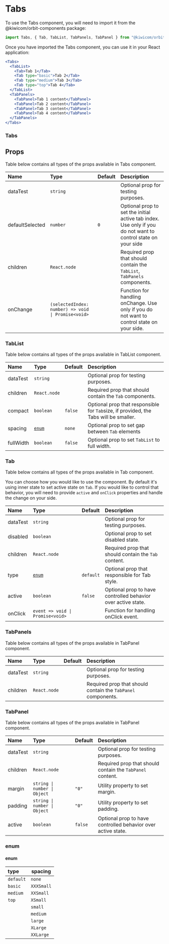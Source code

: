 # Tabs

To use the Tabs component, you will need to import it from the @kiwicom/orbit-components package:

```jsx
import Tabs, { Tab, TabList, TabPanels, TabPanel } from "@kiwicom/orbit-components/lib/Tabs";
```

Once you have imported the Tabs component, you can use it in your React application:

```jsx
<Tabs>
  <TabList>
    <Tab>Tab 1</Tab>
    <Tab type="basic">Tab 2</Tab>
    <Tab type="medium">Tab 3</Tab>
    <Tab type="top">Tab 4</Tab>
  </TabList>
  <TabPanels>
    <TabPanel>Tab 1 content</TabPanel>
    <TabPanel>Tab 2 content</TabPanel>
    <TabPanel>Tab 3 content</TabPanel>
    <TabPanel>Tab 4 content</TabPanel>
  </TabPanels>
</Tabs>
```

### Tabs

## Props

Table below contains all types of the props available in Tabs component.

| Name            | Type                                               | Default | Description                                                                                                  |
| :-------------- | :------------------------------------------------- | :------ | :----------------------------------------------------------------------------------------------------------- |
| dataTest        | `string`                                           |         | Optional prop for testing purposes.                                                                          |
| defaultSelected | `number`                                           | `0`     | Optional prop to set the initial active tab index. Use only if you do not want to control state on your side |
| children        | `React.node`                                       |         | Required prop that should contain the `TabList`, `TabPanels` components.                                     |
| onChange        | `(selectedIndex: number) => void \| Promise<void>` |         | Function for handling onChange. Use only if you do not want to control state on your side.                   |

### TabList

Table below contains all types of the props available in TabList component.

| Name      | Type            | Default | Description                                                                          |
| :-------- | :-------------- | :------ | :----------------------------------------------------------------------------------- |
| dataTest  | `string`        |         | Optional prop for testing purposes.                                                  |
| children  | `React.node`    |         | Required prop that should contain the `Tab` components.                              |
| compact   | `boolean`       | `false` | Optional prop that responsible for `Tab`size, if provided, the Tabs will be smaller. |
| spacing   | [`enum`](#enum) | `none`  | Optional prop to set gap between `Tab` elements                                      |
| fullWidth | `boolean`       | `false` | Optional prop to set `TabList` to full width.                                        |

### Tab

Table below contains all types of the props available in Tab component.

You can choose how you would like to use the component. By default it's using inner state to set active state on `Tab`. If you
would like to control that behavior, you will need to provide `active` and `onClick` properties and handle the change on your side.

| Name     | Type                             | Default   | Description                                                  |
| :------- | :------------------------------- | :-------- | :----------------------------------------------------------- |
| dataTest | `string`                         |           | Optional prop for testing purposes.                          |
| disabled | `boolean`                        |           | Optional prop to set disabled state.                         |
| children | `React.node`                     |           | Required prop that should contain the `Tab` content.         |
| type     | [`enum`](#enum)                  | `default` | Optional prop that responsible for Tab style.                |
| active   | `boolean`                        | `false`   | Optional prop to have controlled behavior over active state. |
| onClick  | `event => void \| Promise<void>` |           | Function for handling onClick event.                         |

### TabPanels

Table below contains all types of the props available in TabPanel component.

| Name     | Type         | Default | Description                                                  |
| :------- | :----------- | :------ | :----------------------------------------------------------- |
| dataTest | `string`     |         | Optional prop for testing purposes.                          |
| children | `React.node` |         | Required prop that should contain the `TabPanel` components. |

### TabPanel

Table below contains all types of the props available in TabPanel component.

| Name     | Type                         | Default | Description                                                  |
| :------- | :--------------------------- | :------ | :----------------------------------------------------------- |
| dataTest | `string`                     |         | Optional prop for testing purposes.                          |
| children | `React.node`                 |         | Required prop that should contain the `TabPanel` content.    |
| margin   | `string \| number \| Object` | `"0"`   | Utility property to set margin.                              |
| padding  | `string \| number \| Object` | `"0"`   | Utility property to set padding.                             |
| active   | `boolean`                    | `false` | Optional prop to have controlled behavior over active state. |

### enum

#### enum

| type      | spacing    |
| :-------- | ---------- |
| `default` | `none`     |
| `basic`   | `XXXSmall` |
| `medium`  | `XXSmall`  |
| `top`     | `XSmall`   |
|           | `small`    |
|           | `medium`   |
|           | `large`    |
|           | `XLarge`   |
|           | `XXLarge`  |
